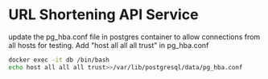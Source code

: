 # URL Shortening API Service

update the pg_hba.conf file in postgres container to allow connections from all hosts for testing.
Add "host   all     all     all     trust" in pg_hba.conf

```bash
docker exec -it db /bin/bash
echo host all all all trust>>/var/lib/postgresql/data/pg_hba.conf
```
